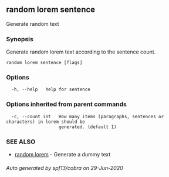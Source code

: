 ## random lorem sentence

Generate random text

### Synopsis

Generate random lorem text according to the sentence count.

```
random lorem sentence [flags]
```

### Options

```
  -h, --help   help for sentence
```

### Options inherited from parent commands

```
  -c, --count int   How many items (paragraphs, sentences or characters) in lorem should be
                    generated. (default 1)
```

### SEE ALSO

* [random lorem](random_lorem.md)	 - Generate a dummy text

###### Auto generated by spf13/cobra on 29-Jun-2020
